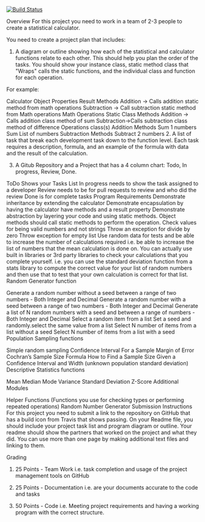 [![Build Status](https://travis-ci.com/williamaherman/statscalculator.svg?branch=main)](https://travis-ci.com/williamaherman/statscalculator)


Overview
For this project you need to work in a team of 2-3 people to create a statistical calculator.  

You need to create a project plan that includes:

1.  A diagram or outline showing how each of the statistical and calculator functions relate to each other.  This should help you plan the order of the tasks.  You should show your instance class, static method class that "Wraps" calls the static functions, and the individual class and function for each operation.

For example:

Calculator Object
Properties
Result 
Methods
Addition -> Calls addition static method from math operations
Subtraction -> Call subtraction static method from Math operations
Math Operations Static Class
Methods
Addition -> Calls addition class method of sum
Subtraction->Calls subtraction class method of difference
Operations class(s)
Addition
Methods 
Sum 1 numbers
Sum List of numbers
Subtraction
Methods
Subtract 2 numbers
2.  A list of task that break each development task down to the function level.  Each task requires a description, formula, and an example of the formula with data and the result of the calculation.  

3.  A Gitub Repository and a Project that has a 4 column chart: Todo, In progress, Review, Done.  

ToDo Shows your Tasks List
In progress needs to show the task assigned to a developer
Review needs to be for pull requests to review and who did the review
Done is for complete tasks
Program Requirements
Demonstrate inheritance by extending the calculator
Demonstrate encapsulation by having the calculator have methods and a result property
Demonstrate abstraction by layering your code and using static methods.  Object methods should call static methods to perform the operation.
Check values for being valid numbers and not strings
Throw an exception for divide by zero 
Throw exception for empty list
Use random data for tests and be able to increase the number of calculations required i.e. be able to increase the list of numbers that the mean calculation is done on.  You can actually use built in libraries or 3rd party libraries to check your calculations that you complete yourself.  i.e. you can use the standard deviation function from a stats library to compute the correct value for your list of random numbers and then use that to test that your own calculation is correct for that list.
Random Generator function

Generate a random number without a seed between a range of two numbers - Both Integer and Decimal
Generate a random number with a seed between a range of two numbers - Both Integer and Decimal
Generate a list of N random numbers with a seed and between a range of numbers - Both Integer and Decimal
Select a random item from a list
Set a seed and randomly.select the same value from a list
Select N number of items from a list without a seed
Select N number of items from a list with a seed
Population Sampling functions

Simple random sampling
Confidence Interval For a Sample
Margin of Error
Cochran’s Sample Size Formula
How to Find a Sample Size Given a Confidence Interval and Width (unknown population standard deviation)
Descriptive Statistics functions

Mean
Median
Mode
Variance
Standard Deviation
Z-Score
Additional Modules

Helper Functions (Functions you use for checking types or performing repeated operations)
Random Number Generator
Submission Instructions
For this project you need to submit a link to the repository on GitHub that has a build icon from Travis that shows passing.  On your Readme file, you should include your project task list and program diagram or outline.  Your readme should show the partners that worked on the project and what they did.  You can use more than one page by making additional text files and linking to them.  

Grading
1.  25 Points - Team Work i.e. task completion and usage of the project management tools on GitHub

2.  25 Points - Documentation i.e. are your documents accurate to the code and tasks

3.  50 Points - Code i.e. Meeting project requirements and having a working program with the correct structure.